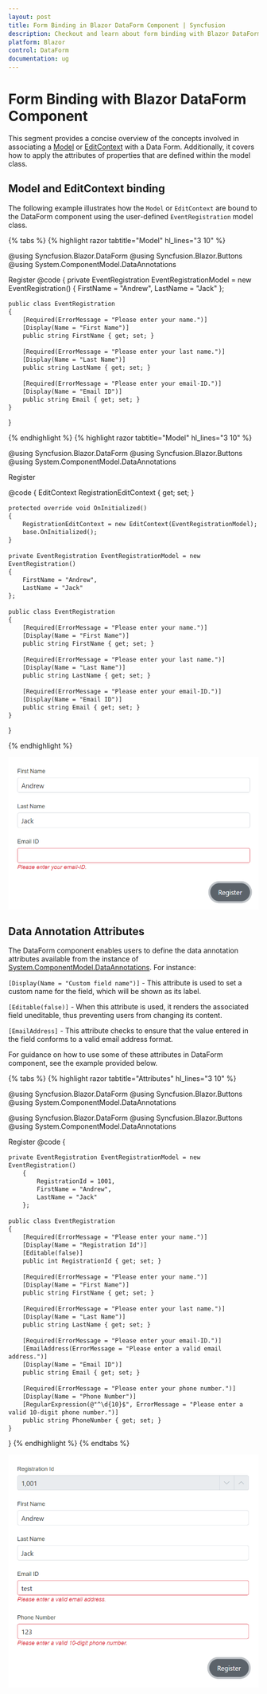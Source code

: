 ```yaml
---
layout: post
title: Form Binding in Blazor DataForm Component | Syncfusion
description: Checkout and learn about form binding with Blazor DataForm component.
platform: Blazor
control: DataForm
documentation: ug
---
```


# Form Binding with Blazor DataForm Component

This segment provides a concise overview of the concepts involved in associating a [Model](https://learn.microsoft.com/en-us/dotnet/api/microsoft.aspnetcore.components.forms.editform.model?view=aspnetcore-7.0#microsoft-aspnetcore-components-forms-editform-model) or [EditContext](https://learn.microsoft.com/en-us/dotnet/api/microsoft.aspnetcore.components.forms.editform.editcontext?view=aspnetcore-7.0#microsoft-aspnetcore-components-forms-editform-editcontext) with a Data Form. Additionally, it covers how to apply the attributes of properties that are defined within the model class.

## Model and EditContext binding 

The following example illustrates how the `Model` or `EditContext` are bound to the DataForm component using the user-defined `EventRegistration` model class.

{% tabs %}
{% highlight razor tabtitle="Model" hl_lines="3 10" %}

@using Syncfusion.Blazor.DataForm
@using Syncfusion.Blazor.Buttons
@using System.ComponentModel.DataAnnotations

<SfDataForm ID="MyForm" Width="50%"
            Model="@EventRegistrationModel">
    <FormValidator>
        <DataAnnotationsValidator></DataAnnotationsValidator>
    </FormValidator>
    <FormItems>
        <FormAutoGenerateItems></FormAutoGenerateItems>
    </FormItems>
    <FormButtons>
        <SfButton typeof="submit">Register</SfButton>
    </FormButtons>
</SfDataForm>
@code {
    private EventRegistration EventRegistrationModel = new EventRegistration()
        {
            FirstName = "Andrew",
            LastName = "Jack"
        };

    public class EventRegistration
    {
        [Required(ErrorMessage = "Please enter your name.")]
        [Display(Name = "First Name")]
        public string FirstName { get; set; }

        [Required(ErrorMessage = "Please enter your last name.")]
        [Display(Name = "Last Name")]
        public string LastName { get; set; }

        [Required(ErrorMessage = "Please enter your email-ID.")]
        [Display(Name = "Email ID")]
        public string Email { get; set; }
    }
}

{% endhighlight %}
{% highlight razor tabtitle="Model" hl_lines="3 10" %}

@using Syncfusion.Blazor.DataForm
@using Syncfusion.Blazor.Buttons
@using System.ComponentModel.DataAnnotations

<SfDataForm ID="MyForm" Width="50%"
            EditContext="@RegistrationEditContext">
    <FormValidator>
        <DataAnnotationsValidator></DataAnnotationsValidator>
    </FormValidator>
    <FormItems>
        <FormAutoGenerateItems></FormAutoGenerateItems>
    </FormItems>
    <FormButtons>
        <SfButton typeof="submit">Register</SfButton>
    </FormButtons>
</SfDataForm>

@code {
    EditContext RegistrationEditContext { get; set; }

    protected override void OnInitialized()
    {
        RegistrationEditContext = new EditContext(EventRegistrationModel);
        base.OnInitialized();
    }

    private EventRegistration EventRegistrationModel = new EventRegistration()
    {
        FirstName = "Andrew",
        LastName = "Jack"
    };

    public class EventRegistration
    {
        [Required(ErrorMessage = "Please enter your name.")]
        [Display(Name = "First Name")]
        public string FirstName { get; set; }

        [Required(ErrorMessage = "Please enter your last name.")]
        [Display(Name = "Last Name")]
        public string LastName { get; set; }

        [Required(ErrorMessage = "Please enter your email-ID.")]
        [Display(Name = "Email ID")]
        public string Email { get; set; }
    }
}

{% endhighlight %}

![Blazor DataForm Model Binding](images/blazor_dataform_formbinding.png)

## Data Annotation Attributes

The DataForm component enables users to define the data annotation attributes available from the instance of [System.ComponentModel.DataAnnotations](https://learn.microsoft.com/en-us/dotnet/api/system.componentmodel.dataannotations?view=net-5.0). For instance:

`[Display(Name = "Custom field name")]` - This attribute is used to set a custom name for the field, which will be shown as its label.

`[Editable(false)]` - When this attribute is used, it renders the associated field uneditable, thus preventing users from changing its content.

`[EmailAddress]` - This attribute checks to ensure that the value entered in the field conforms to a valid email address format.

For guidance on how to use some of these attributes in DataForm component, see the example provided below.

{% tabs %}
{% highlight razor tabtitle="Attributes" hl_lines="3 10" %}

@using Syncfusion.Blazor.DataForm
@using Syncfusion.Blazor.Buttons
@using System.ComponentModel.DataAnnotations

@using Syncfusion.Blazor.DataForm
@using Syncfusion.Blazor.Buttons
@using System.ComponentModel.DataAnnotations

<SfDataForm ID="MyForm" Width="50%"
            Model="@EventRegistrationModel">
    <FormValidator>
        <DataAnnotationsValidator></DataAnnotationsValidator>
    </FormValidator>
    <FormItems>
        <FormAutoGenerateItems></FormAutoGenerateItems>
    </FormItems>
    <FormButtons>
        <SfButton typeof="submit">Register</SfButton>
    </FormButtons>
</SfDataForm>
@code {

    private EventRegistration EventRegistrationModel = new EventRegistration()
        {
            RegistrationId = 1001,
            FirstName = "Andrew",
            LastName = "Jack"
        };

    public class EventRegistration
    {
        [Required(ErrorMessage = "Please enter your name.")]
        [Display(Name = "Registration Id")]
        [Editable(false)]
        public int RegistrationId { get; set; }

        [Required(ErrorMessage = "Please enter your name.")]
        [Display(Name = "First Name")]
        public string FirstName { get; set; }

        [Required(ErrorMessage = "Please enter your last name.")]
        [Display(Name = "Last Name")]
        public string LastName { get; set; }

        [Required(ErrorMessage = "Please enter your email-ID.")]
        [EmailAddress(ErrorMessage = "Please enter a valid email address.")]
        [Display(Name = "Email ID")]
        public string Email { get; set; }

        [Required(ErrorMessage = "Please enter your phone number.")]
        [Display(Name = "Phone Number")]
        [RegularExpression(@"^\d{10}$", ErrorMessage = "Please enter a valid 10-digit phone number.")]
        public string PhoneNumber { get; set; }
    }
}
{% endhighlight %}
{% endtabs %}

![Blazor DataForm Model Binding](images/blazor_dataform_attributes.png)